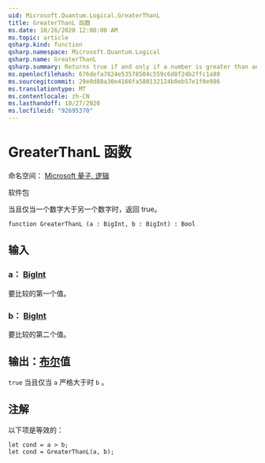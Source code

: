 ```yaml
---
uid: Microsoft.Quantum.Logical.GreaterThanL
title: GreaterThanL 函数
ms.date: 10/26/2020 12:00:00 AM
ms.topic: article
qsharp.kind: function
qsharp.namespace: Microsoft.Quantum.Logical
qsharp.name: GreaterThanL
qsharp.summary: Returns true if and only if a number is greater than another number.
ms.openlocfilehash: 676defa7824e53578504c559c6d8f24b2ffc1a88
ms.sourcegitcommit: 29e0d88a30e4166fa580132124b0eb57e1f0e986
ms.translationtype: MT
ms.contentlocale: zh-CN
ms.lasthandoff: 10/27/2020
ms.locfileid: "92695370"
---
```

# <a name="greaterthanl-function"></a>GreaterThanL 函数

命名空间： [Microsoft 量子. 逻辑](xref:Microsoft.Quantum.Logical)

软件包 [](https://nuget.org/packages/)


当且仅当一个数字大于另一个数字时，返回 true。

```qsharp
function GreaterThanL (a : BigInt, b : BigInt) : Bool
```


## <a name="input"></a>输入

### <a name="a--bigint"></a>a： [BigInt](xref:microsoft.quantum.lang-ref.bigint)

要比较的第一个值。


### <a name="b--bigint"></a>b： [BigInt](xref:microsoft.quantum.lang-ref.bigint)

要比较的第二个值。



## <a name="output--bool"></a>输出：[布尔](xref:microsoft.quantum.lang-ref.bool)值

`true` 当且仅当 `a` 严格大于时 `b` 。

## <a name="remarks"></a>注解

以下项是等效的：

```Q#
let cond = a > b;
let cond = GreaterThanL(a, b);
```
